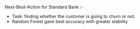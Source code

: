 Next-Best-Action for Standard Bank :-
- Task: finding whether the customer is going to churn or not.
- Random Forest gave best accuracy with greater stability
